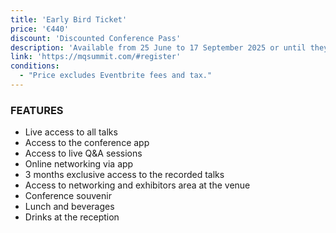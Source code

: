 ```yaml
---
title: 'Early Bird Ticket'
price: '€440'
discount: 'Discounted Conference Pass'
description: 'Available from 25 June to 17 September 2025 or until they sell out'
link: 'https://mqsummit.com/#register'
conditions:
  - "Price excludes Eventbrite fees and tax."
---
```


### FEATURES

- Live access to all talks
- Access to the conference app
- Access to live Q&A sessions
- Online networking via app
- 3 months exclusive access to the recorded talks
- Access to networking and exhibitors area at the venue
- Conference souvenir
- Lunch and beverages
- Drinks at the reception
